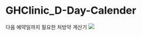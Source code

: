 # GHClinic_D-Day-Calender
다음 예약일까지 필요한 처방약 계산기
<img src="https://capsule-render.vercel.app/api?type=slice&color=_9CB4CD&height=300&section=header&text=Noh%20Seung%20Jun&fontSize=90" />
